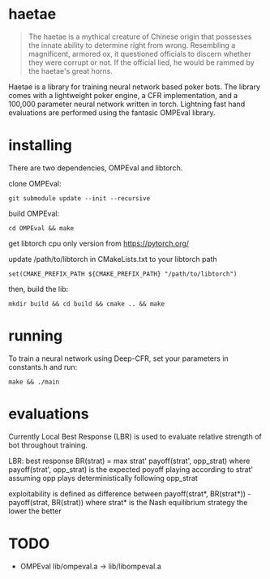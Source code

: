 # haetae

> The haetae is a mythical creature of Chinese origin that possesses the innate ability to determine right from wrong. Resembling a magnificent, armored ox, it questioned officials to discern whether they were corrupt or not. If the official lied, he would be rammed by the haetae's great horns. 

Haetae is a library for training neural network based poker bots. The library comes with a lightweight poker engine, a CFR implementation, and a 100,000 parameter neural network written in torch. Lightning fast hand evaluations are performed using the fantasic OMPEval library.   

# installing 

There are two dependencies, OMPEval and libtorch.

clone OMPEval:

```git submodule update --init --recursive```

build OMPEval:

```cd OMPEval && make```


get libtorch cpu only version from https://pytorch.org/

update /path/to/libtorch in CMakeLists.txt to your libtorch path

```set(CMAKE_PREFIX_PATH ${CMAKE_PREFIX_PATH} "/path/to/libtorch")```

then, build the lib:

```mkdir build && cd build && cmake .. && make```

# running

To train a neural network using Deep-CFR, set your parameters in constants.h and run:

```make && ./main```

# evaluations

Currently Local Best Response (LBR) is used to evaluate relative strength of bot throughout training. 

LBR:
best response BR(strat) = max strat' payoff(strat', opp_strat)
where payoff(strat', opp_strat) is the expected poyoff 
playing according to strat' assuming opp plays deterministically following opp_strat

exploitability is defined as difference between
payoff(strat*, BR(strat*)) - payoff(strat, BR(strat))
where strat* is the Nash equilibrium strategy
the lower the better

# TODO

- OMPEval lib/ompeval.a -> lib/libompeval.a



